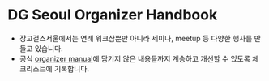 # DG Seoul Organizer Handbook

- 장고걸스서울에서는 연례 워크샵뿐만 아니라 세미나, meetup 등 다양한 행사를 만들고 있습니다. 
- 공식 [organizer manual](https://organize.djangogirls.org/)에 담기지 않은 내용들까지 계승하고 개선할 수 있도록 체크리스트에 기록합니다.
